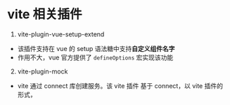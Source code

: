 # vite 相关插件

1. vite-plugin-vue-setup-extend
- 该插件支持在 vue 的 setup 语法糖中支持**自定义组件名字**
- 作用不大，vue 官方提供了 `defineOptions` 宏实现该功能

2. vite-plugin-mock
- vite 通过 connect 库创建服务。该 vite 插件 基于 connect，以 vite 插件的形式，


